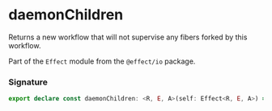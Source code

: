 # daemonChildren

Returns a new workflow that will not supervise any fibers forked by this
workflow.

Part of the `Effect` module from the `@effect/io` package.

### Signature

```typescript
export declare const daemonChildren: <R, E, A>(self: Effect<R, E, A>) => Effect<R, E, A>
```
